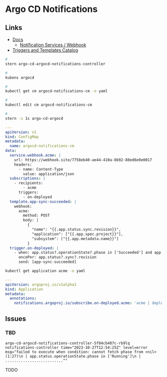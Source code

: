 # Argo CD Notifications

<!--
Problem Exists Between Keyboard and Chair (PEBKAC)
-->

## Links

- [Docs](https://argocd-notifications.readthedocs.io)
  - [Notification Services / Webhook](https://argocd-notifications.readthedocs.io/en/stable/services/webhook)
- [Triggers and Templates Catalog](https://argo-cd.readthedocs.io/en/stable/operator-manual/notifications/catalog)

<!--
https://argocd-notifications.readthedocs.io/en/stable/services/overview/
https://argo-cd.readthedocs.io/en/stable/user-guide/subscriptions
https://wearenotch.com/email-notifications-and-github-webhooks-with-argo-cd/
-->

<!--
https://github.com/juan-coralogix/integrations-docs/blob/master/integrations/argocd/README.rst
-->

```sh
#
stern argo-cd-argocd-notifications-controller

#
kubens argocd

#
kubectl get cm argocd-notifications-cm -o yaml

#
kubectl edit cm argocd-notifications-cm

#
stern -s 1s argo-cd-argocd
```

```yml
---
apiVersion: v1
kind: ConfigMap
metadata:
  name: argocd-notifications-cm
data:
  service.webhook.acme: |
    url: https://webhook.site/7758eb40-ae44-410a-8b92-88ed6e0e0017
    headers:
      - name: Content-Type
        value: application/json
  subscriptions: |
    - recipients:
        - acme
      triggers:
        - on-deployed
  template.app-sync-succeeded: |
    webhook:
      acme:
        method: POST
        body: |
          {
            "name": "{{.app.status.sync.revision}}",
            "application": ["{{.app.spec.project}}"],
            "subsystem": ["{{.app.metadata.name}}"]
          }
  trigger.on-deployed: |
    - when: app.status?.operationState?.phase in ['Succeeded'] and app.status?.health?.status == 'Healthy'
      oncePer: app.status?.sync?.revision
      send: [app-sync-succeeded]
```

```sh
kubectl get application acme -o yaml
```

```yml
---
apiVersion: argoproj.io/v1alpha1
kind: Application
metadata:
  annotations:
    notifications.argoproj.io/subscribe.on-deployed.acme: 'acme | deployed'
```

## Issues

### TBD

```log
argo-cd-argocd-notifications-controller-5f84cb487c-rb9lq notifications-controller time="2023-10-27T12:54:25Z" level=error msg="failed to execute when condition: cannot fetch phase from <nil> (1:27)\n | app.status.operationState.phase in ['Running']\n | ..........................^"
```

<!--
https://archive.sweetops.com/argocd/2023/05/
-->

TODO
